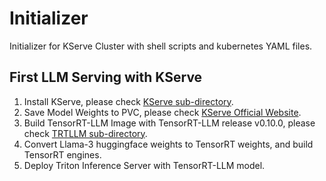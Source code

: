 # Initializer
Initializer for KServe Cluster with shell scripts and kubernetes YAML files.

## First LLM Serving with KServe
1. Install KServe, please check [KServe sub-directory](KServe/README.md).
2. Save Model Weights to PVC, please check [KServe Official Website](https://kserve.github.io/website/master/modelserving/storage/pvc/pvc/).
3. Build TensorRT-LLM Image with TensorRT-LLM release v0.10.0, please check [TRTLLM sub-directory](TRTLLM/README.md).
4. Convert Llama-3 huggingface weights to TensorRT weights, and build TensorRT engines.
5. Deploy Triton Inference Server with TensorRT-LLM model.
